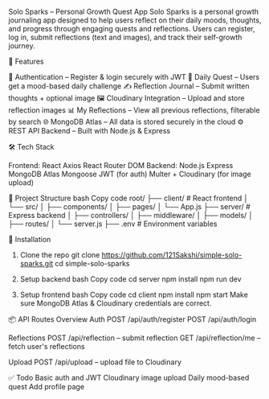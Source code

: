 Solo Sparks – Personal Growth Quest App
Solo Sparks is a personal growth journaling app designed to help users reflect on their daily moods, thoughts, and progress through engaging quests and reflections. Users can register, log in, submit reflections (text and images), and track their self-growth journey.

🚀 Features

🔐 Authentication – Register & login securely with JWT
📅 Daily Quest – Users get a mood-based daily challenge
✍️ Reflection Journal – Submit written thoughts + optional image
🖼️ Cloudinary Integration – Upload and store reflection images
📊 My Reflections – View all previous reflections, filterable by search
🌐 MongoDB Atlas – All data is stored securely in the cloud
⚙️ REST API Backend – Built with Node.js & Express

🛠️ Tech Stack  

Frontend:
  React
  Axios
  React Router DOM
Backend:
  Node.js
  Express
  MongoDB Atlas
  Mongoose
  JWT (for auth)
  Multer + Cloudinary (for image upload)

📁 Project Structure
bash
Copy code
root/
├── client/              # React frontend
│   └── src/
│       ├── components/
│       ├── pages/
│       └── App.js
├── server/              # Express backend
│   ├── controllers/
│   ├── middleware/
│   ├── models/
│   ├── routes/
│   └── server.js
├── .env                 # Environment variables

🔧 Installation

1. Clone the repo
git clone https://github.com/121Sakshi/simple-solo-sparks.git
cd simple-solo-sparks

2. Setup backend
bash
Copy code
cd server
npm install
npm run dev

3. Setup frontend
bash
Copy code
cd client
npm install
npm start
Make sure MongoDB Atlas & Cloudinary credentials are correct.

📦 API Routes Overview
Auth
POST /api/auth/register
POST /api/auth/login

Reflections
POST /api/reflection – submit reflection
GET /api/reflection/me – fetch user's reflections

Upload
POST /api/upload – upload file to Cloudinary

✅ Todo
 Basic auth and JWT
 Cloudinary image upload
 Daily mood-based quest
 Add profile page
 







